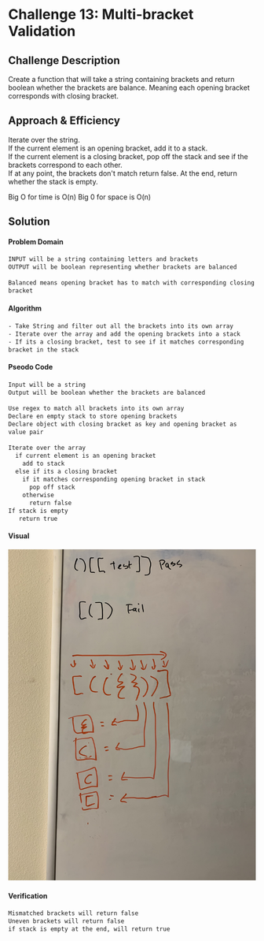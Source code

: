 # Challenge 13: Multi-bracket Validation

<!-- Short summary or background information -->

## Challenge Description

<!-- Description of the challenge -->

Create a function that will take a string containing brackets and return boolean whether the brackets are balance. Meaning each opening bracket corresponds with closing bracket.

## Approach & Efficiency

<!-- What approach did you take? Why? What is the Big O space/time for this approach? -->

Iterate over the string.  
If the current element is an opening bracket, add it to a stack.  
If the current element is a closing bracket, pop off the stack and see if the brackets correspond to each other.  
If at any point, the brackets don't match return false.
At the end, return whether the stack is empty.

Big O for time is O(n)
Big 0 for space is O(n)

## Solution

<!-- Embedded whiteboard image -->

#### Problem Domain

```
INPUT will be a string containing letters and brackets
OUTPUT will be boolean representing whether brackets are balanced

Balanced means opening bracket has to match with corresponding closing bracket
```

#### Algorithm

```
- Take String and filter out all the brackets into its own array
- Iterate over the array and add the opening brackets into a stack
- If its a closing bracket, test to see if it matches corresponding bracket in the stack
```

#### Pseodo Code

```
Input will be a string
Output will be boolean whether the brackets are balanced

Use regex to match all brackets into its own array
Declare en empty stack to store opening brackets
Declare object with closing bracket as key and opening bracket as value pair

Iterate over the array
  if current element is an opening bracket
    add to stack
  else if its a closing bracket
    if it matches corresponding opening bracket in stack
      pop off stack
    otherwise
      return false
If stack is empty
   return true
```

#### Visual

![Image](multi-bracket.jpeg)

#### Verification

```
Mismatched brackets will return false
Uneven brackets will return false
if stack is empty at the end, will return true
```
